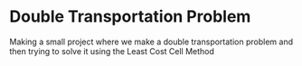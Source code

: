 # Double Transportation Problem
 Making a small project where we make a double transportation problem and then trying to solve it using the Least Cost Cell Method
